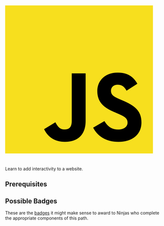 <onlyinclude> <includeonly>![JavaScript Logo](../files/Js_logo.png
"JavaScript Logo")

<div style="clear: both; height:10px;">

</div>

</includeonly> Learn to add interactivity to a website. </onlyinclude>

## Prerequisites

## Possible Badges

These are the [badges](badge.md) it might make sense to award to
Ninjas who complete the appropriate components of this path.
